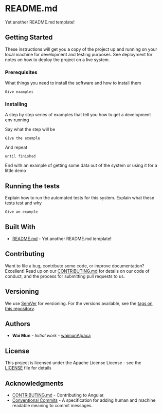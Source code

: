 # README.md

Yet another README.md template!

## Getting Started

These instructions will get you a copy of the project up and running on your local machine for development and testing purposes. See deployment for notes on how to deploy the project on a live system.

### Prerequisites

What things you need to install the software and how to install them

```
Give examples
```

### Installing

A step by step series of examples that tell you how to get a development env running

Say what the step will be

```
Give the example
```

And repeat

```
until finished
```

End with an example of getting some data out of the system or using it for a little demo

## Running the tests

Explain how to run the automated tests for this system. Explain what these tests test and why

```
Give an example
```

## Built With

* [README.md](https://github.com/waimunAlpaca/README.md) - Yet another README.md template! 

## Contributing

Want to file a bug, contribute some code, or improve documentation? Excellent! Read up on our [CONTRIBUTING.md](https://github.com/angular/angular/blob/master/CONTRIBUTING.md) for details on our code of conduct, and the process for submitting pull requests to us.

## Versioning

We use [SemVer](http://semver.org/) for versioning. For the versions available, see the [tags on this repository](https://github.com/your/project/tags). 

## Authors

* **Wai Mun** - *Initial work* - [waimunAlpaca](https://github.com/waimunAlpaca)

## License

This project is licensed under the Apache License License - see the [LICENSE](LICENSE) file for details

## Acknowledgments

* [CONTRIBUTING.md](https://github.com/angular/angular/blob/master/CONTRIBUTING.md) - Contributing to Angular.
* [Conventional Commits](https://www.conventionalcommits.org/) - A specification for adding human and machine readable meaning to commit messages.
